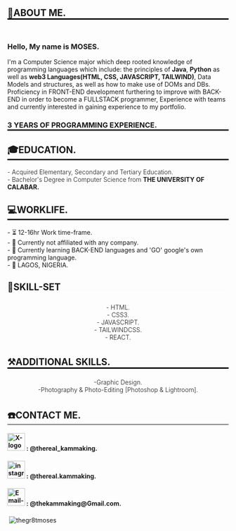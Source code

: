 <h2 style="text-align: left; border-bottom: 3px solid black; ">👤ABOUT ME.</h2>
<p style="padding: 5px; text-align: center; font-weight: 300;">
<h3>Hello, My name is MOSES.</h3>
I'm a Computer Science major which deep rooted knowledge of programming languages which include: the principles of <b>Java</b>, <b>Python</b> as well as <b>web3 Languages(HTML, CSS, JAVASCRIPT, TAILWIND)</b>, Data Models and structures, as well as how to make use of DOMs and DBs. Proficiency in FRONT-END development furthering to improve with BACK-END in order to become a FULLSTACK programmer, Experience with teams and currently interested in gaining experience to my portfolio.<br>

<h3 style="text-align: left; border-bottom: 3px solid black; ">3 YEARS OF PROGRAMMING EXPERIENCE.</h3>
</p>

<h2 style="text-align: left; border-bottom: 3px solid black; ">🎓EDUCATION.</h2>
<P style="text-align: left; font-weight:300;">
  - Acquired Elementary, Secondary and Tertiary Education.<br>
  - Bachelor's Degree in Computer Science from <b>THE UNIVERSITY OF CALABAR.</b>
</P>

<h2 style="text-align: left; border-bottom: 3px solid black; ">💻WORKLIFE.</h2>
<p>
- ⏳ 12-16hr Work time-frame.<br>
- 🏢 Currently not affiliated with any company.<br>
- 🌱 Currently learning BACK-END languages and 'GO' google's own programming language.<br>
- 📍 LAGOS, NIGERIA.
</p>

<h2 style="text-align: left; border-bottom: 3px solid white; ">📂SKILL-SET</h2>
<p style="padding: 5px; text-align: center; font-weight: 300;">
- HTML.<br>
- CSS3.<br>
- JAVASCRIPT.<br>
- TAILWINDCSS.<br>
- REACT.
</p>

<h2 style="text-align: left; border-bottom: 3px solid black; ">⚒️ADDITIONAL SKILLS.</h2>
<p style="padding: 5px; text-align: center; font-weight: 300;">
-Graphic Design.<br>
-Photography & Photo-Editing [Photoshop & Lightroom].<br>
</p>


<h2 style="text-align: left; border-bottom: 1px solid black; ">☎️CONTACT ME.</h2>
<h4><span><img src="![image](https://github.com/user-attachments/assets/436a8f7a-4e17-44cc-8aad-21c37f0b4db6)" alt="X-logo" style="width: 40px; height: 40px;"></span> : @thereal_kammaking.</h4>
<h4><span><img src="![image](https://github.com/user-attachments/assets/fd3dc322-0e56-4c72-bc73-6c2926d892e7)" alt="instagram-logo" style="width: 40px; height: 40px;"></span> : @thereal.kammaking.</h4>
<h4><span><img src="![image](https://github.com/user-attachments/assets/651cfe50-062f-404e-96c8-0e2548b45310)" alt="Email-logo" style="width: 40px; height: 40px;"></span> : @thekammaking@Gmail.com.</h4>

<p>&nbsp;<img align="center" src="https://github-readme-stats.vercel.app/api?username=thegr8tmoses&show_icons=true&locale=en" alt="thegr8tmoses" /></p>

